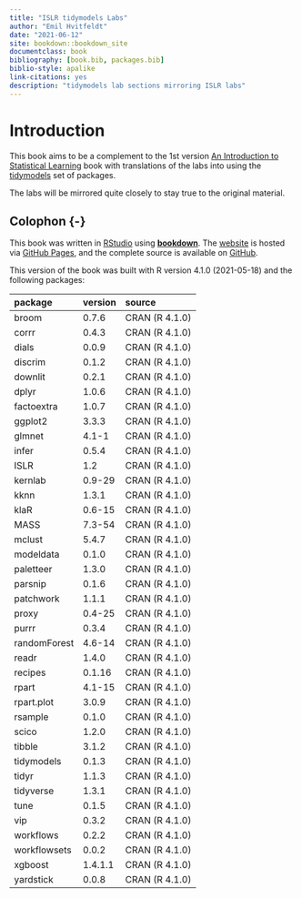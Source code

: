 ```yaml
--- 
title: "ISLR tidymodels Labs"
author: "Emil Hvitfeldt"
date: "2021-06-12"
site: bookdown::bookdown_site
documentclass: book
bibliography: [book.bib, packages.bib]
biblio-style: apalike
link-citations: yes
description: "tidymodels lab sections mirroring ISLR labs"
---
```


# Introduction

This book aims to be a complement to the 1st version [An Introduction to Statistical Learning](https://www.statlearning.com/) book with translations of the labs into using the [tidymodels](https://www.tidymodels.org/) set of packages.

The labs will be mirrored quite closely to stay true to the original material.

## Colophon {-}

This book was written in [RStudio](http://www.rstudio.com/ide/) using [**bookdown**](http://bookdown.org/). The [website](https://emilhvitfeldt.github.io/ISLR-tidymodels-labs/index.html) is hosted via [GitHub Pages](https://pages.github.com/), and the complete source is available on [GitHub](https://github.com/EmilHvitfeldt/ISLR-tidymodels-labs).

This version of the book was built with R version 4.1.0 (2021-05-18) and the following packages:


|package      |version |source         |
|:------------|:-------|:--------------|
|broom        |0.7.6   |CRAN (R 4.1.0) |
|corrr        |0.4.3   |CRAN (R 4.1.0) |
|dials        |0.0.9   |CRAN (R 4.1.0) |
|discrim      |0.1.2   |CRAN (R 4.1.0) |
|downlit      |0.2.1   |CRAN (R 4.1.0) |
|dplyr        |1.0.6   |CRAN (R 4.1.0) |
|factoextra   |1.0.7   |CRAN (R 4.1.0) |
|ggplot2      |3.3.3   |CRAN (R 4.1.0) |
|glmnet       |4.1-1   |CRAN (R 4.1.0) |
|infer        |0.5.4   |CRAN (R 4.1.0) |
|ISLR         |1.2     |CRAN (R 4.1.0) |
|kernlab      |0.9-29  |CRAN (R 4.1.0) |
|kknn         |1.3.1   |CRAN (R 4.1.0) |
|klaR         |0.6-15  |CRAN (R 4.1.0) |
|MASS         |7.3-54  |CRAN (R 4.1.0) |
|mclust       |5.4.7   |CRAN (R 4.1.0) |
|modeldata    |0.1.0   |CRAN (R 4.1.0) |
|paletteer    |1.3.0   |CRAN (R 4.1.0) |
|parsnip      |0.1.6   |CRAN (R 4.1.0) |
|patchwork    |1.1.1   |CRAN (R 4.1.0) |
|proxy        |0.4-25  |CRAN (R 4.1.0) |
|purrr        |0.3.4   |CRAN (R 4.1.0) |
|randomForest |4.6-14  |CRAN (R 4.1.0) |
|readr        |1.4.0   |CRAN (R 4.1.0) |
|recipes      |0.1.16  |CRAN (R 4.1.0) |
|rpart        |4.1-15  |CRAN (R 4.1.0) |
|rpart.plot   |3.0.9   |CRAN (R 4.1.0) |
|rsample      |0.1.0   |CRAN (R 4.1.0) |
|scico        |1.2.0   |CRAN (R 4.1.0) |
|tibble       |3.1.2   |CRAN (R 4.1.0) |
|tidymodels   |0.1.3   |CRAN (R 4.1.0) |
|tidyr        |1.1.3   |CRAN (R 4.1.0) |
|tidyverse    |1.3.1   |CRAN (R 4.1.0) |
|tune         |0.1.5   |CRAN (R 4.1.0) |
|vip          |0.3.2   |CRAN (R 4.1.0) |
|workflows    |0.2.2   |CRAN (R 4.1.0) |
|workflowsets |0.0.2   |CRAN (R 4.1.0) |
|xgboost      |1.4.1.1 |CRAN (R 4.1.0) |
|yardstick    |0.0.8   |CRAN (R 4.1.0) |
